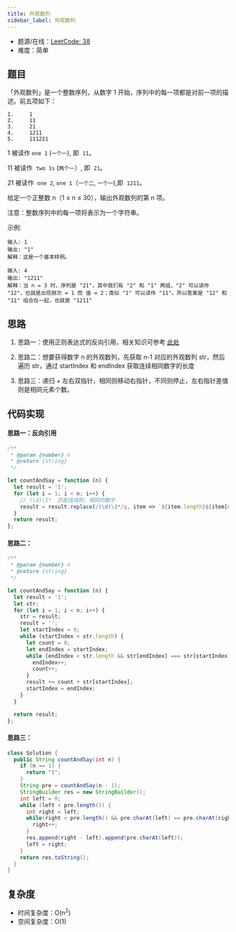 ```yaml
---
title: 外观数列
sidebar_label: 外观数列
---
```


- 题源/在线：[LeetCode: 38](https://leetcode-cn.com/problems/count-and-say/)
- 难度：简单

## 题目

「外观数列」是一个整数序列，从数字 1 开始，序列中的每一项都是对前一项的描述。前五项如下：

```text
1.     1
2.     11
3.     21
4.     1211
5.     111221
```

1 被读作 `one 1` (`一个一`), 即  `11`。

11 被读作  `two 1s` (`两个一`）, 即  `21`。

21 被读作  `one 2`, `one 1`（`一个二`, `一个一`),即  `1211`。

给定一个正整数 n（1 ≤ n ≤ 30），输出外观数列的第 n 项。

注意：整数序列中的每一项将表示为一个字符串。

示例:

```text
输入: 1
输出: "1"
解释：这是一个基本样例。
```

```text
输入: 4
输出: "1211"
解释：当 n = 3 时，序列是 "21"，其中我们有 "2" 和 "1" 两组，"2" 可以读作 "12"，也就是出现频次 = 1 而 值 = 2；类似 "1" 可以读作 "11"。所以答案是 "12" 和 "11" 组合在一起，也就是 "1211"
```

## 思路

1. 思路一：使用正则表达式的反向引用，相关知识可参考 [此处](/docs/javascript/7.reference-type/regex#%E5%8F%8D%E5%90%91%E5%BC%95%E7%94%A8)

2. 思路二：想要获得数字 n 的外观数列，先获取 n-1 对应的外观数列 str，然后遍历 str，通过 startIndex 和 endIndex 获取连续相同数字的长度

3. 思路三：递归 + 左右双指针，相同则移动右指针，不同则停止，左右指针差值则是相同元素个数。

## 代码实现

#### 思路一：反向引用

```js
/**
 * @param {number} n
 * @return {string}
 */

let countAndSay = function (n) {
  let result = '1';
  for (let i = 1; i < n; i++) {
    // (\d)\1*  匹配连续的、相同的数字
    result = result.replace(/(\d)\1*/g, item => `${item.length}${item[0]}`);
  }
  return result;
};
```

#### 思路二：

```js
/**
 * @param {number} n
 * @return {string}
 */

let countAndSay = function (n) {
  let result = '1';
  let str;
  for (let i = 1; i < n; i++) {
    str = result;
    result = '';
    let startIndex = 0;
    while (startIndex < str.length) {
      let count = 0;
      let endIndex = startIndex;
      while (endIndex < str.length && str[endIndex] === str[startIndex]) {
        endIndex++;
        count++;
      }
      result += count + str[startIndex];
      startIndex = endIndex;
    }
  }

  return result;
};
```

#### 思路三：

```java
class Solution {
  public String countAndSay(int n) {
    if (n == 1) {
      return "1";
    }
    String pre = countAndSay(n - 1);
    StringBuilder res = new StringBuilder();
    int left = 0;
    while (left < pre.length()) {
      int right = left;
      while(right < pre.length() && pre.charAt(left) == pre.charAt(right)){
        right++;
      }
      res.append(right - left).append(pre.charAt(left));
      left = right;
    }
    return res.toString();
  }
}
```

## 复杂度

- 时间复杂度：O(n<sup>2</sup>)
- 空间复杂度：O(1)
